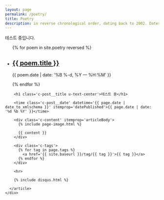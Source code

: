 ```yaml
---
layout: page
permalink: /poetry/
title: Poetry
description: in reverse chronological order, dating back to 2002. Dates preserved as closely to orignal writing as possible.
---
```


테스트 중입니다.
<ul class="post-list">
{% for poem in site.poetry reversed %}
  <li>
    <h2><a class="poem-title" href="{{ poem.url | prepend: site.baseurl }}">{{ poem.title }}</a></h2>
    <p class="post-meta">{{ poem.date | date: '%B %-d, %Y — %H:%M' }}</p>
  </li>
{% endfor %}
</ul>


<div class='o-wrapper'>
  <div class='o-grid'>
    <div class='o-grid__col'>
      <article class='c-post' itemscope itemtype='http://schema.org/BlogPosting'>

        <h1 class='c-post__title u-text-center'>테스트 중</h1>

        <time class='c-post__date' datetime='{{ page.date | date_to_xmlschema }}' itemprop='datePublished'>{{ page.date | date: '%d %b %Y' }}</time>

        <div class='c-content' itemprop='articleBody'>
          {% include page-image.html %}

          {{ content }}
        </div>

        <div class='c-tags'>
          {% for tag in page.tags %}
            <a href='{{ site.baseurl }}/tag/{{ tag }}'>{{ tag }}</a>
          {% endfor %}
        </div>

        <hr>

        {% include disqus.html %}

      </article>
    </div>
  </div>
</div>